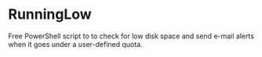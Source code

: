 # RunningLow
Free PowerShell script to to check for low disk space and send e-mail alerts when it goes under a user-defined quota.
